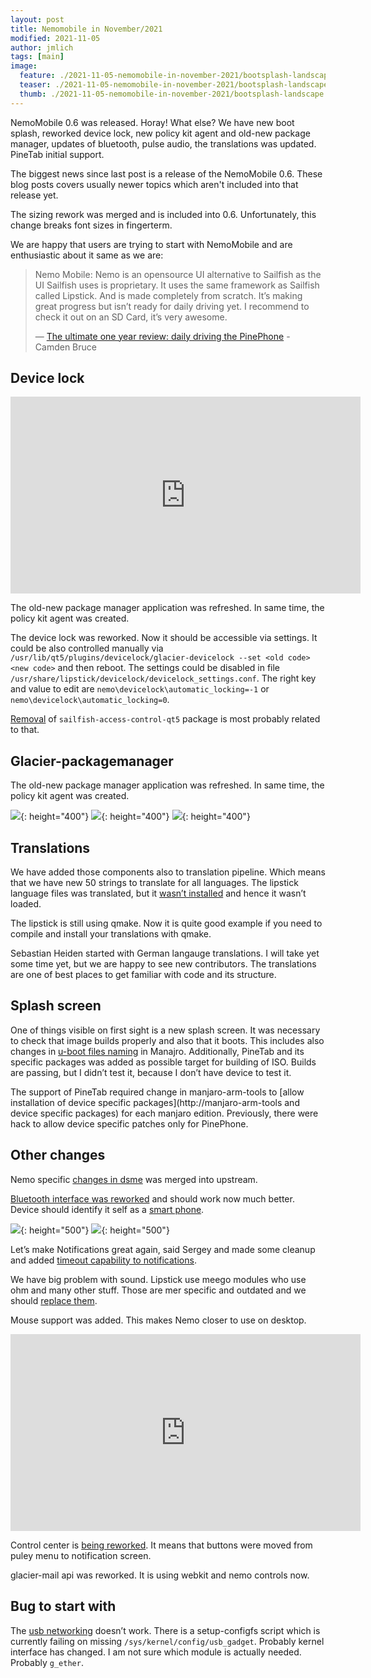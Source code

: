 ```yaml
---
layout: post
title: Nemomobile in November/2021
modified: 2021-11-05
author: jmlich
tags: [main]
image:
  feature: ./2021-11-05-nemomobile-in-november-2021/bootsplash-landscape.gif
  teaser: ./2021-11-05-nemomobile-in-november-2021/bootsplash-landscape.gif
  thumb: ./2021-11-05-nemomobile-in-november-2021/bootsplash-landscape.gif
---
```


NemoMobile 0.6 was released. Horay! What else? We have new boot splash, reworked device lock, new policy kit agent and old-new package manager, updates of bluetooth, pulse audio, the translations was updated. PineTab initial support.

The biggest news since last post is a release of the NemoMobile 0.6. These blog posts covers usually newer topics which aren't included into that release yet. 

The sizing rework was merged and is included into 0.6. Unfortunately, this change breaks font sizes in fingerterm.

We are happy that users are trying to start with NemoMobile and are enthusiastic about it same as we are:


> Nemo Mobile: Nemo is an opensource UI alternative to Sailfish as the UI Sailfish uses is proprietary. It uses the same framework as Sailfish called Lipstick. And is made completely from scratch. It’s making great progress but isn’t ready for daily driving yet. I recommend to check it out on an SD Card, it’s very awesome.
>
> &mdash;
> [The ultimate one year review: daily driving the PinePhone](https://medium.com/@camden.o.b/the-ultimate-one-year-review-daily-driving-the-pinephone-25bc41a05533?source=user_profile---------0-------------------------------) - Camden Bruce

## Device lock

<iframe width="560" height="315" src="https://www.youtube.com/embed/cSq9bZtt6_c" title="YouTube video player" frameborder="0" allow="accelerometer; autoplay; clipboard-write; encrypted-media; gyroscope; picture-in-picture" allowfullscreen></iframe>

The old-new package manager application was refreshed. In same time, the policy kit agent was created.


The device lock was reworked. Now it should be accessible via settings. It could be also
controlled manually via `/usr/lib/qt5/plugins/devicelock/glacier-devicelock --set <old code> <new code>`
and then reboot. The settings could be disabled in file `/usr/share/lipstick/devicelock/devicelock_settings.conf`.
The right key and value to edit are `nemo\devicelock\automatic_locking=-1` or `nemo\devicelock\automatic_locking=0`.

[Removal](https://github.com/nemomobile-ux/nemo-packaging/commit/025b0133a06d970c677abed22e7523b8959326d8) of `sailfish-access-control-qt5` package is most probably related to that.

## Glacier-packagemanager

The old-new package manager application was refreshed. In same time, the policy kit agent was created.

![](/images/2021-11-05-nemomobile-in-november-2021/packagemanager.jpg){: height="400"}
![](/images/2021-11-05-nemomobile-in-november-2021/polkit.jpg){: height="400"}
![](/images/2021-11-05-nemomobile-in-november-2021/polkit-screensot.jpg){: height="400"}


## Translations

We have added those components also to translation pipeline. Which means that we have new
50 strings to translate for all languages. The lipstick language files was translated, but
it [wasn’t installed](https://github.com/nemomobile-ux/lipstick/pull/18) and hence it wasn’t
loaded.

The lipstick is still using qmake. Now it is quite good example if you need to compile and install your translations with qmake.

Sebastian Heiden started with German langauge translations. I will take yet some time yet, but
we are happy to see new contributors. The translations are one of best places to get familiar
with code and its structure.

## Splash screen

One of things visible on first sight is a new splash screen. It was necessary to check that
image builds properly and also that it boots. This includes also changes in [u-boot files naming](https://gitlab.manjaro.org/manjaro-arm/applications/manjaro-arm-tools/-/commit/bcafde99f7b7d3c3a6e35dc7cb24110e364e4b38)
in Manajro. Additionally, PineTab and its specific packages was added as possible target for building of ISO. Builds are passing, but I didn’t test it, because I don’t have device to test it.

The support of PineTab required change in manjaro-arm-tools to [allow installation of device specific packages](http://manjaro-arm-tools and device specific packages)
for each manjaro edition. Previously, there were hack to allow device specific patches only for PinePhone.

## Other changes

Nemo specific [changes in dsme](https://github.com/nemomobile-ux/nemo-packaging/commit/9a7c66c870ed866c10575d2925c8dd8a3612896c) was merged into upstream.

[Bluetooth interface was reworked](https://github.com/nemomobile-ux/lipstick/pull/12/files) and should work now much better. Device should identify it self as a [smart phone](https://github.com/nemomobile-ux/arm-profiles/commit/534601cf8994fc9734b630782239563612b1c785).

![](/images/2021-11-05-nemomobile-in-november-2021/bluetooth.jpg){: height="500"}
![](/images/2021-11-05-nemomobile-in-november-2021/notifications.jpg){: height="500"}


Let’s make Notifications great again, said Sergey and made some cleanup and added [timeout capability to notifications](https://github.com/nemomobile-ux/qtquickcontrols-nemo/commit/5392724d7976623cc0255867bc5588c4eed0972c).


We have big problem with sound. Lipstick use meego modules who use ohm and many other stuff. Those are mer specific and outdated and we should [replace them](https://github.com/nemomobile-ux/lipstick/pull/19/files).

Mouse support was added. This makes Nemo closer to use on desktop.

<iframe width="560" height="315" src="https://www.youtube.com/embed/dgALx3D3Ngk" title="YouTube video player" frameborder="0" allow="accelerometer; autoplay; clipboard-write; encrypted-media; gyroscope; picture-in-picture" allowfullscreen></iframe>

Control center is [being reworked](https://github.com/nemomobile-ux/glacier-home/tree/control_center_rework). It means that buttons were moved from puley menu to notification screen.

glacier-mail api was reworked. It is using webkit and nemo controls now.

## Bug to start with

The [usb networking](https://github.com/nemomobile-ux/main/issues/25) doesn’t work. There is a setup-configfs script which is currently failing on missing `/sys/kernel/config/usb_gadget`. Probably kernel interface has changed. I am not sure which module is actually needed. Probably `g_ether`.
